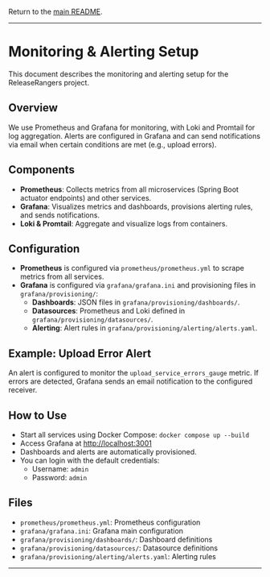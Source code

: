 
Return to the [main README](./README.md).

---

# Monitoring & Alerting Setup

This document describes the monitoring and alerting setup for the ReleaseRangers project.

## Overview

We use Prometheus and Grafana for monitoring, with Loki and Promtail for log aggregation. Alerts are configured in Grafana and can send notifications via email when certain conditions are met (e.g., upload errors).

## Components

- **Prometheus**: Collects metrics from all microservices (Spring Boot actuator endpoints) and other services.
- **Grafana**: Visualizes metrics and dashboards, provisions alerting rules, and sends notifications.
- **Loki & Promtail**: Aggregate and visualize logs from containers.

## Configuration

- **Prometheus** is configured via `prometheus/prometheus.yml` to scrape metrics from all services.
- **Grafana** is configured via `grafana/grafana.ini` and provisioning files in `grafana/provisioning/`:
  - **Dashboards**: JSON files in `grafana/provisioning/dashboards/`.
  - **Datasources**: Prometheus and Loki defined in `grafana/provisioning/datasources/`.
  - **Alerting**: Alert rules in `grafana/provisioning/alerting/alerts.yaml`.

## Example: Upload Error Alert

An alert is configured to monitor the `upload_service_errors_gauge` metric. If errors are detected, Grafana sends an email notification to the configured receiver.

## How to Use

- Start all services using Docker Compose: `docker compose up --build`
- Access Grafana at [http://localhost:3001](http://localhost:3001)
- Dashboards and alerts are automatically provisioned.
- You can login with the default credentials:
  - Username: `admin`
  - Password: `admin`

## Files

- `prometheus/prometheus.yml`: Prometheus configuration
- `grafana/grafana.ini`: Grafana main configuration
- `grafana/provisioning/dashboards/`: Dashboard definitions
- `grafana/provisioning/datasources/`: Datasource definitions
- `grafana/provisioning/alerting/alerts.yaml`: Alerting rules

---
